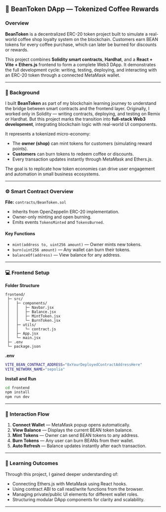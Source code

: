 

## 🫘 BeanToken DApp — Tokenized Coffee Rewards

### Overview

**BeanToken** is a decentralized ERC-20 token project built to simulate a real-world coffee shop loyalty system on the blockchain. Customers earn BEAN tokens for every coffee purchase, which can later be burned for discounts or rewards.

This project combines **Solidity smart contracts**, **Hardhat**, and a **React + Vite + Ethers.js** frontend to form a complete Web3 DApp. It demonstrates the full development cycle:
writing, testing, deploying, and interacting with an ERC-20 token through a connected MetaMask wallet.

---

### 🌱 Background

I built **BeanToken** as part of my blockchain learning journey to understand the bridge between smart contracts and the frontend layer.
Originally, I worked only in Solidity — writing contracts, deploying, and testing on Remix or Hardhat. But this project marks the transition into **full-stack Web3 development**, integrating blockchain logic with real-world UI components.

It represents a tokenized micro-economy:

* The **owner (shop)** can mint tokens for customers (simulating reward points).
* **Customers** can burn tokens to redeem coffee or discounts.
* Every transaction updates instantly through MetaMask and Ethers.js.

The goal is to replicate how token economies can drive user engagement and automation in small business ecosystems.

---


### ⚙️ Smart Contract Overview

**File:** `contracts/BeanToken.sol`

* Inherits from OpenZeppelin ERC-20 implementation.
* Owner-only minting and open burning.
* Emits events `TokensMinted` and `TokensBurned`.

#### Key Functions

* `mint(address to, uint256 amount)` — Owner mints new tokens.
* `burn(uint256 amount)` — Any wallet can burn their tokens.
* `balanceOf(address)` — View balance for any address.

---

### 💻 Frontend Setup

**Folder Structure**

```
frontend/
 ├─ src/
 │   ├─ components/
 │   │   ├─ Navbar.jsx
 │   │   ├─ Balance.jsx
 │   │   ├─ MintToken.jsx
 │   │   └─ BurnToken.jsx
 │   ├─ utils/
 │   │   └─ contract.js
 │   ├─ App.jsx
 │   └─ main.jsx
 ├─ .env
 └─ package.json
```

**.env**

```bash
VITE_BEAN_CONTRACT_ADDRESS="0xYourDeployedContractAddressHere"
VITE_NETWORK_NAME="sepolia"
```

**Install and Run**

```bash
cd frontend
npm install
npm run dev
```

---

### 🔗 Interaction Flow

1. **Connect Wallet** — MetaMask popup opens automatically.
2. **View Balance** — Displays the current BEAN token balance.
3. **Mint Tokens** — Owner can send BEAN tokens to any address.
4. **Burn Tokens** — Any user can burn BEANs from their wallet.
5. **Auto Refresh** — Balance updates instantly after each transaction.

---

### 🧠 Learning Outcomes

Through this project, I gained deeper understanding of:

* Connecting Ethers.js with MetaMask using React hooks.
* Using contract ABI to call read/write functions from the browser.
* Managing private/public UI elements for different wallet roles.
* Structuring modular DApp components for clarity and scalability.

---


